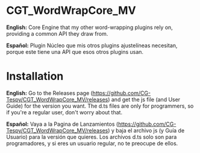 # CGT_WordWrapCore_MV
**English:** Core Engine that my other word-wrapping plugins rely on, providing a common API they draw from.

**Español:** Plugin Núcleo que mis otros plugins ajustelíneas necesitan, porque este tiene una API que esos otros plugins usan.

# Installation

**English:** Go to the Releases page (https://github.com/CG-Tespy/CGT_WordWrapCore_MV/releases) and get the js file (and User Guide) for the version you want. The d.ts files are only for programmers, so if you're a regular user, don't worry about that.

**Español:** Vaya a la Pagina de Lanzamientos (https://github.com/CG-Tespy/CGT_WordWrapCore_MV/releases) y baja el archivo js (y Guía de Usuario) para la versión que quieres. Los archivos d.ts solo son para programadores, y si eres un usuario regular, no te preocupe de ellos.
